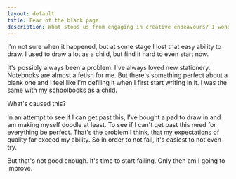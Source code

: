 ```yaml
---
layout: default
title: Fear of the blank page
description: What stops us from engaging in creative endeavours? I wonder why I stopped drawing.
---
```

I'm not sure when it happened, but at some stage I lost that easy ability to draw. I used to draw a lot as a child, but find it hard to even start now.

It's possibly always been a problem. I've always loved new stationery. Notebooks are almost a fetish for me. But there's something perfect about a blank one and I feel like I'm defiling it when I first start writing in it. I was the same with my schoolbooks as a child.

What's caused this?

In an attempt to see if I can get past this, I've bought a pad to draw in and am making myself doodle at least. To see if I can't get past this need for everything be perfect. That's the problem I think, that my expectations of quality far exceed my ability. So in order to not fail, it's easiest to not even try.

But that's not good enough. It's time to start failing. Only then am I going to improve.
